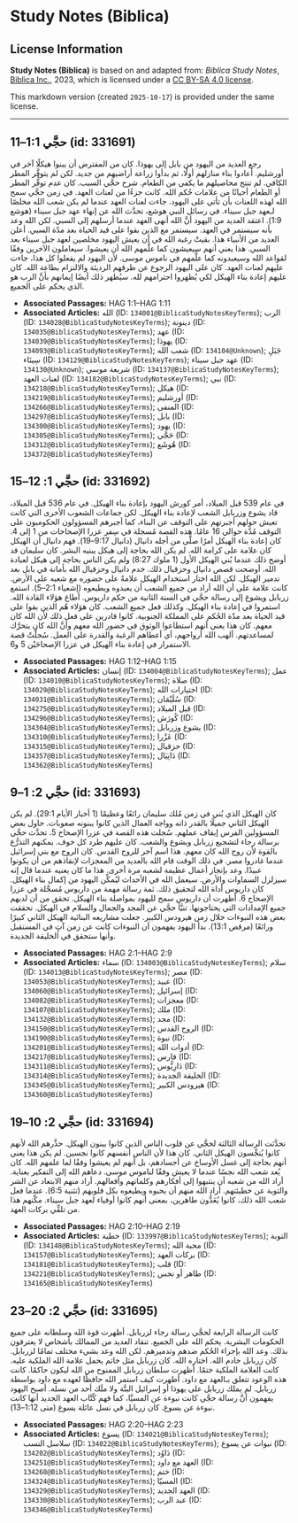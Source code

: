 # Study Notes (Biblica)

## License Information

**Study Notes (Biblica)** is based on and adapted from: _Biblica Study Notes_, [Biblica Inc.](https://www.biblica.com/), 2023, which is licensed under a [CC BY-SA 4.0 license](https://creativecommons.org/licenses/by-sa/4.0/legalcode.en).

This markdown version (created `2025-10-17`) is provided under the same license.



--------------------------------

## حجَّي 1:1–11 (id: 331691)

رجع العديد من اليهود من بابل إلى يهوذا. كان من المفترض أن يبنوا هيكلًا آخر في أورشليم. أعادوا بناء منازلهم أولًا، ثم بدأوا زراعة أراضيهم من جديد. لكن لم يتوفَّر المطر الكافي. لم تنتج محاصيلهم ما يكفي من الطعام. شرح حجَّي السبب. كان عدم توفُّر المطر أو الطعام أحيانًا من علامات حُكم الله. كانت جزءًا من لعنات العهد. في زمن حجَّي سمح الله لهذه اللعنات بأن تأتي على اليهود. جاءت لعنات العهد عندما لم يكن شعب الله مخلصًا لـعهد جبل سيناء. في رسائل النبي هوشع، تحدَّث الله عن إنهاء عهد جبل سيناء (هوشع 1:9\). اعتقد العديد من اليهود أنَّ الله أنهى العهد عندما أرسلهم إلى السبي. لكن الله وعد بأنه سيستمر في العهد. سيستمر مع الذين بقوا على قيد الحياة بعد مدّة السبي. أعلن العديد من الأنبياء هذا. بقيتْ رغبة الله في أن يعيش اليهود مخلصين لعهد جبل سيناء بعد السبي. هذا يعني أنهم سيعيشون كما علَّمهم الله أن يعيشوا. سيعاملون الآخرين وفقًا لقواعد الله وسيعبدونه كما علَّمهم في ناموس موسى. لأن اليهود لم يفعلوا كل هذا، جاءت عليهم لعنات العهد. كان على اليهود الرجوع عن طرقهم الرديئة والالتزام بطاعة الله. كان عليهم إعادة بناء الهيكل لكي يُظهروا احترامهم لله. سيُظهر ذلك أيضًا إيمانهم بأنَّ الرب هو الذي يحكم على الجميع.

* **Associated Passages:** HAG 1:1–HAG 1:11
* **Associated Articles:** الله (ID: `134001@BiblicaStudyNotesKeyTerms`); الرب (ID: `134028@BiblicaStudyNotesKeyTerms`); دينونة (ID: `134035@BiblicaStudyNotesKeyTerms`); عهد (ID: `134039@BiblicaStudyNotesKeyTerms`); يهوذا (ID: `134093@BiblicaStudyNotesKeyTerms`); شعب الله (ID: `134104@Unknown`); جَبَلِ سِينَاء (ID: `134129@BiblicaStudyNotesKeyTerms`); عهد جبل سيناء (ID: `134130@Unknown`); شريعة موسي (ID: `134137@BiblicaStudyNotesKeyTerms`); لعنات العهد (ID: `134182@BiblicaStudyNotesKeyTerms`); نبي (ID: `134218@BiblicaStudyNotesKeyTerms`); هيكل (ID: `134219@BiblicaStudyNotesKeyTerms`); أورشليم (ID: `134266@BiblicaStudyNotesKeyTerms`); المنفى (ID: `134297@BiblicaStudyNotesKeyTerms`); بابل (ID: `134300@BiblicaStudyNotesKeyTerms`); يهود (ID: `134305@BiblicaStudyNotesKeyTerms`); حَجَّي (ID: `134312@BiblicaStudyNotesKeyTerms`); هُوشَع (ID: `134372@BiblicaStudyNotesKeyTerms`)

## حجَّي 1: 12–15 (id: 331692)

في عام 539 قبل الميلاد، أمر كورش اليهود بإعادة بناء الهيكل. في عام 536 قبل الميلاد، قاد يشوع وزربابل الشعب لإعادة بناء الهيكل. لكن جماعات الشعوب الأخرى التي كانت تعيش حولهم أجبرتهم على التوقف عن البناء، كما أجبرهم المسؤولون الحكوميون على التوقف مُدَّة حوالي 16 عامًا. هذه القصة مُسجلة في سِفر عزرا الإصحاحات من 1 إلى 4\. كان إعادة بناء الهيكل أمرًا صلَّى من أجله دانيال (دانيال 9:17–19\). فهم دانيال أن الهيكل كان علامة على كرامة الله. لم يكن الله بحاجة إلى هيكل يبنيه البشر. كان سليمان قد أوضح ذلك عندما بُني الهيكل الأول (1 ملوك 8:27\) ولم يكن الناس بحاجة إلى هيكل لعبادة الله. أوضحت قصص دانيال وحزقيال ذلك. خدم دانيال وحزقيال الله بأمانة في بابل بعد تدمير الهيكل. لكن الله اختار استخدام الهيكل علامةً على حضوره مع شعبه على الأرض. كانت علامة على أن الله أراد من جميع الشعب أن يعبدوه ويطيعوه (إشعياء 2:1–5\). استمع زربابل ويشوع إلى رسالة حجَّي في السنة الثانية من حكم داريوس. أطاع هؤلاء القادة الله. استمروا في إعادة بناء الهيكل. وكذلك فعل جميع الشعب. كان هؤلاء هُم الذين بقوا على قيد الحياة بعد مدّة الحُكم على المملكة الجنوبية. كانوا قادرين على فعل ذلك لأن الله كان معهم. كان هذا يعني أنهم استطاعوا الوثوق في حضور الله معهم وأنَّ الله كان يتحرَّك لمساعدتهم. ألهب الله أرواحهم، أي أعطاهم الرغبة والقدرة على العمل. سُجلَّتْ قصة الاستمرار في إعادة بناء الهيكل في عزرا الإصحاحَيْن 5 و6\.

* **Associated Passages:** HAG 1:12–HAG 1:15
* **Associated Articles:** إنسان (ID: `134004@BiblicaStudyNotesKeyTerms`); عمل (ID: `134010@BiblicaStudyNotesKeyTerms`); صلاة (ID: `134029@BiblicaStudyNotesKeyTerms`); اختيارات الله (ID: `134031@BiblicaStudyNotesKeyTerms`); سُلَيْمَان (ID: `134275@BiblicaStudyNotesKeyTerms`); قبل الميلاد (ID: `134296@BiblicaStudyNotesKeyTerms`); كُورَش (ID: `134304@BiblicaStudyNotesKeyTerms`); يشوع وزربابل (ID: `134310@BiblicaStudyNotesKeyTerms`); عَزْرا (ID: `134315@BiblicaStudyNotesKeyTerms`); حزقيال (ID: `134357@BiblicaStudyNotesKeyTerms`); دَانِيَال (ID: `134362@BiblicaStudyNotesKeyTerms`)

## حجَّي 2: 1–9 (id: 331693)

كان الهيكل الذي بُني في زمن مُلك سليمان رائعًا وعظيمًا (1 أخبار الأيام 29:1\). لم يكن الهيكل الثاني جميلًا بالقدر ذاته وواجه العمال الذين كانوا يبنونه صعوبات. حاول بعض المسؤولين الفرس إيقاف عملهم. سُجلت هذه القصة في عزرا الإصحاح 5\. تحدَّث حجَّي برسالة رجاء لتشجيع زربابل ويشوع والشعب. كان عليهم طرد كل خوف. يمكنهم التذرُّع بالقوة لأن روح الله كان معهم. هذا اسم آخر للروح القدس. كان الروح مع بني إسرائيل عندما غادروا مصر. في ذلك الوقت قام الله بالعديد من المعجزات لإنقاذهم من أن يكونوا عبيدًا. وعد بإنجاز أعمال عظيمة لشعبه مرة أخرى. هذا ما كان يعنيه عندما قال إنه سيزلزل السماوات والأرض. سيعمل الله في الأحداث ليُمكِّن اليهود من إكمال بناء الهيكل. كان داريوس أداة الله لتحقيق ذلك. ثمة رسالة مهمة من داريوس مُسجَّلة في عزرا الإصحاح 6\. أظهرت أن داريوس سمح لليهود بمواصلة بناء الهيكل. تحقق من أن لديهم جميع الإمدادات التي يحتاجونها. تنبَّأ حجَّي عن المجد والجمال والسلام في الهيكل. تحققت بعض هذه النبوءات خلال زمن هيرودس الكبير. جعلت مشاريعه البنائية الهيكل الثاني كبيرًا ورائعًا (مرقص 13:1\). بدأ اليهود يفهمون أن النبوءات كانت عن زمن آتٍ في المستقبل وأنها ستحقق في الخليقة الجديدة.

* **Associated Passages:** HAG 2:1–HAG 2:9
* **Associated Articles:** سماء (ID: `134003@BiblicaStudyNotesKeyTerms`); سلام (ID: `134013@BiblicaStudyNotesKeyTerms`); مصر (ID: `134053@BiblicaStudyNotesKeyTerms`); عبيد (ID: `134060@BiblicaStudyNotesKeyTerms`); إسرائيل (ID: `134082@BiblicaStudyNotesKeyTerms`); معجزات (ID: `134107@BiblicaStudyNotesKeyTerms`); ملك (ID: `134132@BiblicaStudyNotesKeyTerms`); مجد (ID: `134150@BiblicaStudyNotesKeyTerms`); الروح القدس (ID: `134190@BiblicaStudyNotesKeyTerms`); نبوة (ID: `134201@BiblicaStudyNotesKeyTerms`); أدوات الله (ID: `134217@BiblicaStudyNotesKeyTerms`); فارس (ID: `134311@BiblicaStudyNotesKeyTerms`); دَارِيُّوس (ID: `134314@BiblicaStudyNotesKeyTerms`); الخليقة الجديدة (ID: `134345@BiblicaStudyNotesKeyTerms`); هيرودس الكبير (ID: `134360@BiblicaStudyNotesKeyTerms`)

## حجَّي 2: 10–19 (id: 331694)

تحدَّثت الرسالة الثالثة لحجَّي عن قلوب الناس الذين كانوا يبنون الهيكل. حذَّرهم الله لأنهم كانوا يُنجِّسون الهيكل الثاني. كان هذا لأن الناس أنفسهم كانوا نجسين. لم يكن هذا يعني أنهم بحاجة إلى غسل الأوساخ عن أجسادهم، بل أنهم لم يعيشوا وفقًا لما علمهم الله. كان يُعد شعب الله نجسًا عندما لا يعيش وفقًا لناموس موسى. دعاهم الله إلى التفكير بعناية. أراد الله من شعبه أن ينتبهوا إلى أفكارهم وكلماتهم وأفعالهم. أراد منهم الابتعاد عن الشر والتوبة عن خطيئتهم. أراد الله منهم أن يحبوه ويطيعوه بكل قلوبهم (تثنية 6:5\). عندما فعل شعب الله ذلك، كانوا يُعَدُّون طاهرين، بمعنى أنهم كانوا أوفياء لعهد جبل سيناء. مكَّنهم هذا من تلقِّي بركات العهد.

* **Associated Passages:** HAG 2:10–HAG 2:19
* **Associated Articles:** خطية (ID: `133997@BiblicaStudyNotesKeyTerms`); التوبة (ID: `134148@BiblicaStudyNotesKeyTerms`); محبة الله (ID: `134157@BiblicaStudyNotesKeyTerms`); بركات العهد (ID: `134181@BiblicaStudyNotesKeyTerms`); قلب (ID: `134221@BiblicaStudyNotesKeyTerms`); طاهر أو نجس (ID: `134165@BiblicaStudyNotesKeyTerms`)

## حجَّي 2: 20–23 (id: 331695)

كانت الرسالة الرابعة لحجَّي رسالة رجاء لزربابل. أظهرت قوة الله وسلطانه على جميع الحكومات البشرية. يحكم الله على الجميع. تنقاد العديد من الممالك بأشخاص لا يعترفون بذلك. وعد الله بإجراء الحُكم ضدهم وتدميرهم. لكن الله وعد بشيء مختلف تمامًا لزربابل. كان زربابل خادم الله. اختاره الله. كان زربابل مثل خاتم يحمل علامة الله الملكية عليه. كانت العلامة الملكية ختمًا. أظهرت سلطان زربابل الممنوح من الله ليكون حاكمًا. كانت هذه الوعود تتعلق بـالعهد مع داود. أظهرت كيف استمر الله حافظًا لعهده مع داود بواسطة زربابل. لم يملك زربابل على يهوذا أو إسرائيل البتَّة ولا ملَك أحد من نسله. أصبح اليهود يفهمون أنَّ رسالة حجَّي كانت نبوءة عن المسيَّا، كما فهم كُتَّاب العهد الجديد أنها كانت نبوءة عن يسوع. كان زربابل في نسل عائلة يسوع (متى 1:12–13\).

* **Associated Passages:** HAG 2:20–HAG 2:23
* **Associated Articles:** يسوع (ID: `134021@BiblicaStudyNotesKeyTerms`); سلاسل النسب (ID: `134022@BiblicaStudyNotesKeyTerms`); نبوات عن يسوع (ID: `134202@BiblicaStudyNotesKeyTerms`); دَاوُد (ID: `134251@BiblicaStudyNotesKeyTerms`); العهد مع داود (ID: `134268@BiblicaStudyNotesKeyTerms`); ختم (ID: `134324@BiblicaStudyNotesKeyTerms`); المسيّا (ID: `134329@BiblicaStudyNotesKeyTerms`); العهد الجديد (ID: `134330@BiblicaStudyNotesKeyTerms`); عبد الرب (ID: `134346@BiblicaStudyNotesKeyTerms`)

